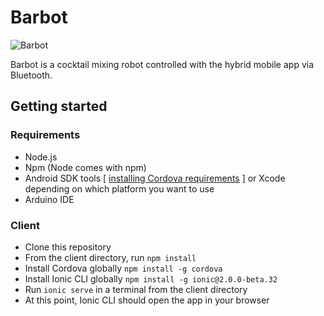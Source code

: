 # Barbot

<img src="https://raw.githubusercontent.com/sidlauskaslukas/barbot/master/resources/barbot.jpg" alt="Barbot">

Barbot is a cocktail mixing robot controlled with the hybrid mobile app via Bluetooth.

## Getting started

### Requirements
* Node.js
* Npm (Node comes with npm)
* Android SDK tools [ [installing Cordova requirements](https://cordova.apache.org/docs/en/latest/guide/platforms/android/#installing-the-requirements) ] or Xcode depending on which platform you want to use
* Arduino IDE

### Client
* Clone this repository
* From the client directory, run `npm install`
* Install Cordova globally `npm install -g cordova`
* Install Ionic CLI globally `npm install -g ionic@2.0.0-beta.32`
* Run `ionic serve` in a terminal from the client directory
* At this point, Ionic CLI should open the app in your browser